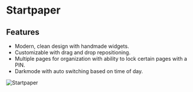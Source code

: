 # Startpaper

## Features
* Modern, clean design with handmade widgets.
* Customizable with drag and drop repositioning.
* Multiple pages for organization with ability to lock certain pages with a PIN.
* Darkmode with auto switching based on time of day.

![Startpaper](https://user-images.githubusercontent.com/10534822/117695673-7a48dd00-b18e-11eb-928f-3fb436c0a4e0.gif)
